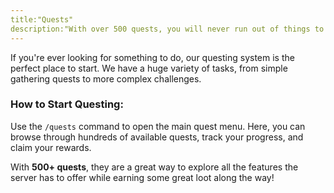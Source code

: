 ```yaml
---
title:"Quests"
description:"With over 500 quests, you will never run out of things to do! Quests are a fun way to challenge yourself and earn rewards."
---
```


If you're ever looking for something to do, our questing system is the perfect place to start. We have a huge variety of tasks, from simple gathering quests to more complex challenges.

### How to Start Questing:

Use the `/quests` command to open the main quest menu. Here, you can browse through hundreds of available quests, track your progress, and claim your rewards.

With **500+ quests**, they are a great way to explore all the features the server has to offer while earning some great loot along the way!